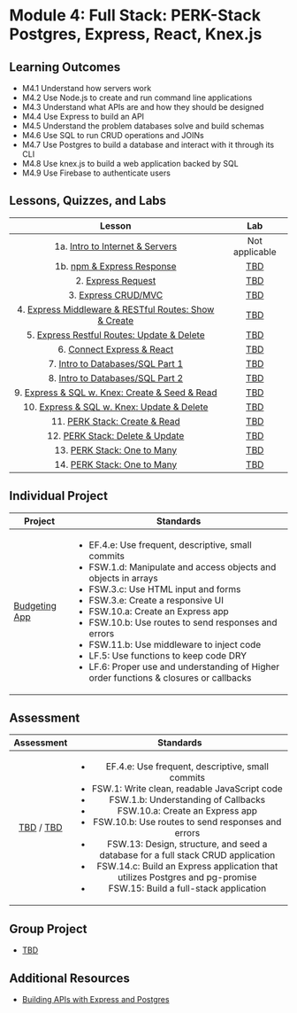 # Module 4: Full Stack: PERK-Stack Postgres, Express, React, Knex.js

## Learning Outcomes

- M4.1 Understand how servers work
- M4.2 Use Node.js to create and run command line applications
- M4.3 Understand what APIs are and how they should be designed
- M4.4 Use Express to build an API
- M4.5 Understand the problem databases solve and build schemas
- M4.6 Use SQL to run CRUD operations and JOINs
- M4.7 Use Postgres to build a database and interact with it through its CLI
- M4.8 Use knex.js to build a web application backed by SQL
- M4.9 Use Firebase to authenticate users

## Lessons, Quizzes, and Labs

|                                            Lesson                                             |                  Lab                   |
| :-------------------------------------------------------------------------------------------: | :------------------------------------: |
|         1a. [Intro to Internet & Servers](./intro-to-internet-and-servers/README.md)          |             Not applicable             |
|              1b. [npm & Express Response](./intro-to-express-response/README.md)              | [TBD](https://github.com/joinpursuit/) |
|                  2. [Express Request](./intro-to-express-request/README.md)                   | [TBD](https://github.com/joinpursuit/) |
|                3. [Express CRUD/MVC](./express-rest-crud-mvc-index/README.md)                 | [TBD](https://github.com/joinpursuit/) |
| 4. [Express Middleware & RESTful Routes: Show & Create](./express-rest-show-create/README.md) | [TBD](https://github.com/joinpursuit/) |
|     5. [Express Restful Routes: Update & Delete](./express-rest-delete-update/README.md)      | [TBD](https://github.com/joinpursuit/) |
|                6. [Connect Express & React](./express-connect-react/README.md)                | [TBD](https://github.com/joinpursuit/) |
|              7. [Intro to Databases/SQL Part 1](./intro-to-sql-part-1/README.md)              | [TBD](https://github.com/joinpursuit/) |
|              8. [Intro to Databases/SQL Part 2](./intro-to-sql-part-2/README.md)              | [TBD](https://github.com/joinpursuit/) |
|     9. [Express & SQL w. Knex: Create & Seed & Read](./express-sql-create-read/README.md)     | [TBD](https://github.com/joinpursuit/) |
|      10. [Express & SQL w. Knex: Update & Delete](./express-sql-delete-update/README.md)      | [TBD](https://github.com/joinpursuit/) |
|                 11. [PERK Stack: Create & Read](./perk-create-read/README.md)                 | [TBD](https://github.com/joinpursuit/) |
|               12. [PERK Stack: Delete & Update](./perk-update-delete/README.md)               | [TBD](https://github.com/joinpursuit/) |
|                13. [PERK Stack: One to Many](./perk-one-to-many-c-r/README.md)                | [TBD](https://github.com/joinpursuit/) |
|                14. [PERK Stack: One to Many](./perk-one-to-many-d-u/README.md)                | [TBD](https://github.com/joinpursuit/) |

## Individual Project

| Project                                                            | Standards                                                                                                                                                                                                                                                                                                                                                                                                                                                                                                             |
| ------------------------------------------------------------------ | --------------------------------------------------------------------------------------------------------------------------------------------------------------------------------------------------------------------------------------------------------------------------------------------------------------------------------------------------------------------------------------------------------------------------------------------------------------------------------------------------------------------- |
| [Budgeting App](https://github.com/joinpursuit/FSW-School-Classes) | <ul><li>EF.4.e: Use frequent, descriptive, small commits</li><li>FSW.1.d: Manipulate and access objects and objects in arrays</li><li>FSW.3.c: Use HTML input and forms</li><li>FSW.3.e: Create a responsive UI</li><li>FSW.10.a: Create an Express app</li><li>FSW.10.b: Use routes to send responses and errors</li><li>FSW.11.b: Use middleware to inject code</li><li>LF.5: Use functions to keep code DRY</li><li>LF.6: Proper use and understanding of Higher order functions & closures or callbacks</li></ul> |

## Assessment

|                                                               Assessment                                                                |                                                                                                                                                                                                                                             Standards                                                                                                                                                                                                                                              |
| :-------------------------------------------------------------------------------------------------------------------------------------: | :------------------------------------------------------------------------------------------------------------------------------------------------------------------------------------------------------------------------------------------------------------------------------------------------------------------------------------------------------------------------------------------------------------------------------------------------------------------------------------------------: |
| [TBD](https://canvas.instructure.com/courses/1605748/assignments/) / [TBD](https://canvas.instructure.com/courses/1705731/assignments/) | <ul><li>EF.4.e: Use frequent, descriptive, small commits</li><li>FSW.1: Write clean, readable JavaScript code</li><li>FSW.1.b: Understanding of Callbacks</li><li>FSW.10.a: Create an Express app</li><li>FSW.10.b: Use routes to send responses and errors</li><li>FSW.13: Design, structure, and seed a database for a full stack CRUD application</li><li>FSW.14.c: Build an Express application that utilizes Postgres and pg-promise</li><li>FSW.15: Build a full-stack application</li></ul> |

## Group Project

- [TBD](https://github.com/joinpursuit/)

## Additional Resources

- [Building APIs with Express and Postgres](../node/building_apis_with_express_and_postgres/README.md)

